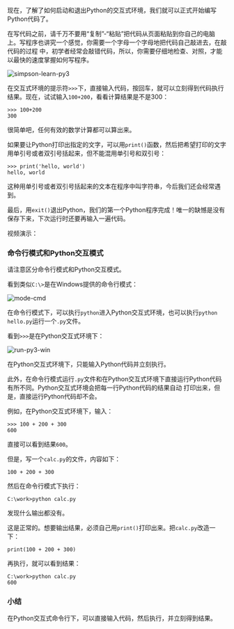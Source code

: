 现在，了解了如何启动和退出Python的交互式环境，我们就可以正式开始编写Python代码了。

在写代码之前，请千万不要用“复制”-“粘贴”把代码从页面粘贴到你自己的电脑上。写程序也讲究一个感觉，你需要一个字母一个字母地把代码自己敲进去，在敲代码的过程
中，初学者经常会敲错代码，所以，你需要仔细地检查、对照，才能以最快的速度掌握如何写程序。

![simpson-learn-py3](http://www.liaoxuefeng.com/files/attachments/001431639811536fb2d4d2944694d419486215f55c8d544000/l)

在交互式环境的提示符`>>>`下，直接输入代码，按回车，就可以立刻得到代码执行结果。现在，试试输入`100+200`，看看计算结果是不是300：

    
    
    >>> 100+200
    300
    

很简单吧，任何有效的数学计算都可以算出来。

如果要让Python打印出指定的文字，可以用`print()`函数，然后把希望打印的文字用单引号或者双引号括起来，但不能混用单引号和双引号：

    
    
    >>> print('hello, world')
    hello, world
    

这种用单引号或者双引号括起来的文本在程序中叫字符串，今后我们还会经常遇到。

最后，用`exit()`退出Python，我们的第一个Python程序完成！唯一的缺憾是没有保存下来，下次运行时还要再输入一遍代码。

视频演示：

### 命令行模式和Python交互模式

请注意区分命令行模式和Python交互模式。

看到类似`C:\>`是在Windows提供的命令行模式：

![mode-cmd](http://www.liaoxuefeng.com/files/attachments/0014466032359027375f5bf19fc4fee81b8247d1ecb47a9000/l)

在命令行模式下，可以执行`python`进入Python交互式环境，也可以执行`python hello.py`运行一个`.py`文件。

看到`>>>`是在Python交互式环境下：

![run-py3-win](http://www.liaoxuefeng.com/files/attachments/001446601591019cbba6e698d32429bb4754753d86e286a000/l)

在Python交互式环境下，只能输入Python代码并立刻执行。

此外，在命令行模式运行`.py`文件和在Python交互式环境下直接运行Python代码有所不同。Python交互式环境会把每一行Python代码的结果自动
打印出来，但是，直接运行Python代码却不会。

例如，在Python交互式环境下，输入：

    
    
    >>> 100 + 200 + 300
    600
    

直接可以看到结果`600`。

但是，写一个`calc.py`的文件，内容如下：

    
    
    100 + 200 + 300
    

然后在命令行模式下执行：

    
    
    C:\work>python calc.py
    

发现什么输出都没有。

这是正常的。想要输出结果，必须自己用`print()`打印出来。把`calc.py`改造一下：

    
    
    print(100 + 200 + 300)
    

再执行，就可以看到结果：

    
    
    C:\work>python calc.py
    600
    

### 小结

在Python交互式命令行下，可以直接输入代码，然后执行，并立刻得到结果。

